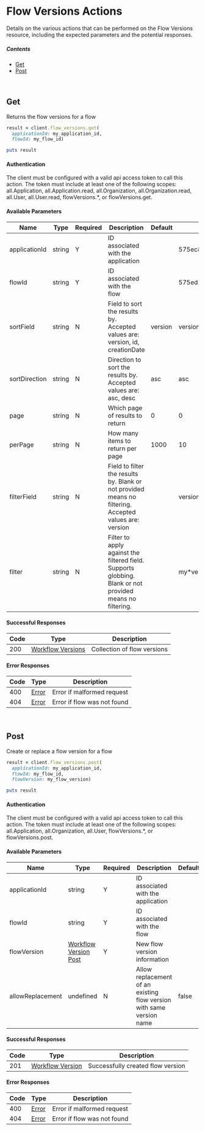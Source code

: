 # Flow Versions Actions

Details on the various actions that can be performed on the
Flow Versions resource, including the expected
parameters and the potential responses.

##### Contents

*   [Get](#get)
*   [Post](#post)

<br/>

## Get

Returns the flow versions for a flow

```ruby
result = client.flow_versions.get(
  applicationId: my_application_id,
  flowId: my_flow_id)

puts result
```

#### Authentication
The client must be configured with a valid api access token to call this
action. The token must include at least one of the following scopes:
all.Application, all.Application.read, all.Organization, all.Organization.read, all.User, all.User.read, flowVersions.*, or flowVersions.get.

#### Available Parameters

| Name | Type | Required | Description | Default | Example |
| ---- | ---- | -------- | ----------- | ------- | ------- |
| applicationId | string | Y | ID associated with the application |  | 575ec8687ae143cd83dc4a97 |
| flowId | string | Y | ID associated with the flow |  | 575ed18f7ae143cd83dc4aa6 |
| sortField | string | N | Field to sort the results by. Accepted values are: version, id, creationDate | version | version |
| sortDirection | string | N | Direction to sort the results by. Accepted values are: asc, desc | asc | asc |
| page | string | N | Which page of results to return | 0 | 0 |
| perPage | string | N | How many items to return per page | 1000 | 10 |
| filterField | string | N | Field to filter the results by. Blank or not provided means no filtering. Accepted values are: version |  | version |
| filter | string | N | Filter to apply against the filtered field. Supports globbing. Blank or not provided means no filtering. |  | my*version |

#### Successful Responses

| Code | Type | Description |
| ---- | ---- | ----------- |
| 200 | [Workflow Versions](_schemas.md#workflow-versions) | Collection of flow versions |

#### Error Responses

| Code | Type | Description |
| ---- | ---- | ----------- |
| 400 | [Error](_schemas.md#error) | Error if malformed request |
| 404 | [Error](_schemas.md#error) | Error if flow was not found |

<br/>

## Post

Create or replace a flow version for a flow

```ruby
result = client.flow_versions.post(
  applicationId: my_application_id,
  flowId: my_flow_id,
  flowVersion: my_flow_version)

puts result
```

#### Authentication
The client must be configured with a valid api access token to call this
action. The token must include at least one of the following scopes:
all.Application, all.Organization, all.User, flowVersions.*, or flowVersions.post.

#### Available Parameters

| Name | Type | Required | Description | Default | Example |
| ---- | ---- | -------- | ----------- | ------- | ------- |
| applicationId | string | Y | ID associated with the application |  | 575ec8687ae143cd83dc4a97 |
| flowId | string | Y | ID associated with the flow |  | 575ed18f7ae143cd83dc4aa6 |
| flowVersion | [Workflow Version Post](_schemas.md#workflow-version-post) | Y | New flow version information |  | [Workflow Version Post Example](_schemas.md#workflow-version-post-example) |
| allowReplacement | undefined | N | Allow replacement of an existing flow version with same version name | false | true |

#### Successful Responses

| Code | Type | Description |
| ---- | ---- | ----------- |
| 201 | [Workflow Version](_schemas.md#workflow-version) | Successfully created flow version |

#### Error Responses

| Code | Type | Description |
| ---- | ---- | ----------- |
| 400 | [Error](_schemas.md#error) | Error if malformed request |
| 404 | [Error](_schemas.md#error) | Error if flow was not found |

